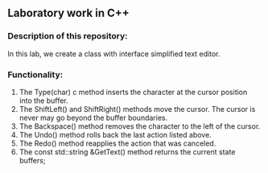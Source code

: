 ## Laboratory work in C++
### Description of this repository:
In this lab, we create a class with interface simplified text editor.
### Functionality:
1. The Type(char) c method inserts the character at the cursor position into the buffer.
2. The ShiftLeft() and ShiftRight() methods move the cursor. The cursor is never
may go beyond the buffer boundaries.
3. The Backspace() method removes the character to the left of the cursor.
4. The Undo() method rolls back the last action listed above.
5. The Redo() method reapplies the action that was canceled.
6. The const std::string &GetText() method returns the current state
buffers;
